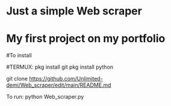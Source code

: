 # Just a simple Web scraper 
# My first project on my portfolio


#To install


#TERMUX:
pkg install git
pkg install python

git clone https://github.com/Unlimited-demi/Web_scraper/edit/main/README.md

To run:
python Web_scraper.py
